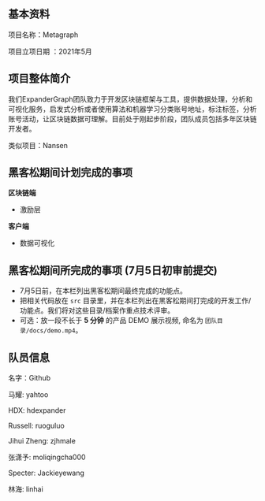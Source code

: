 ## 基本资料

项目名称：Metagraph

项目立项日期 ：2021年5月

## 项目整体简介

我们ExpanderGraph团队致力于开发区块链框架与工具，提供数据处理，分析和可视化服务，启发式分析或者使用算法和机器学习分类账号地址，标注标签，分析账号活动，让区块链数据可理解。目前处于刚起步阶段，团队成员包括多年区块链开发者。

类似项目：Nansen

## 黑客松期间计划完成的事项

**区块链端**


- 激励层


**客户端**

- 数据可视化

## 黑客松期间所完成的事项 (7月5日初审前提交)

- 7月5日前，在本栏列出黑客松期间最终完成的功能点。
- 把相关代码放在 `src` 目录里，并在本栏列出在黑客松期间打完成的开发工作/功能点。我们将对这些目录/档案作重点技术评审。
- 可选：放一段不长于 **5 分钟** 的产品 DEMO 展示视频, 命名为 `团队目录/docs/demo.mp4`。

## 队员信息

名字：Github

马耀: yahtoo

HDX: hdexpander

Russell: ruoguluo

Jihui Zheng: zjhmale

张潇予: moliqingcha000

Specter: Jackieyewang

林海: linhai


